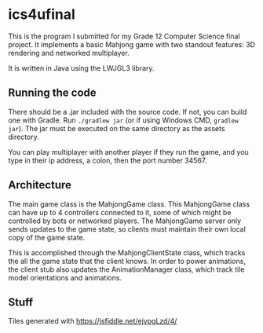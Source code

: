 # ics4ufinal

This is the program I submitted for my Grade 12 Computer Science final project. It implements a basic Mahjong game with two standout features: 3D rendering and networked multiplayer.

It is written in Java using the LWJGL3 library.

## Running the code

There should be a .jar included with the source code. If not,
you can build one with Gradle. Run `./gradlew jar` (or if using
Windows CMD, `gradlew jar`). The jar must be executed on the same directory
as the assets directory.

You can play multiplayer with another player if they run the game,
and you type in their ip address, a colon, then the port number 34567.

## Architecture

The main game class is the MahjongGame class. This MahjongGame class
can have up to 4 controllers connected to it, some of which might be
controlled by bots or networked players. The MahjongGame server
only sends updates to the game state, so clients must maintain
their own local copy of the game state.

This is accomplished through the MahjongClientState class, which
tracks the all the game state that the client knows. In order to 
power animations, the client stub also updates the AnimationManager
class, which track tile model orientations and animations.

## Stuff

Tiles generated with https://jsfiddle.net/ejvpgLzd/4/
